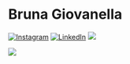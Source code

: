 # Bruna Giovanella
[![Instagram](https://img.shields.io/badge/Instagram-%23E4405F.svg?logo=Instagram&logoColor=white)](https://instagram.com/bruna_giovanella) [![LinkedIn](https://img.shields.io/badge/LinkedIn-%230077B5.svg?logo=linkedin&logoColor=white)](https://linkedin.com/in/bruna-giovanella) [![](https://visitcount.itsvg.in/api?id=bruna-giovanella&icon=9&color=6)](https://visitcount.itsvg.in)

![](https://github-readme-stats.vercel.app/api/top-langs/?username=bruna-giovanella&theme=tokyonight&hide_border=true&include_all_commits=false&count_private=false&layout=compact)

<!-- Proudly created with GPRM ( https://gprm.itsvg.in ) -->
